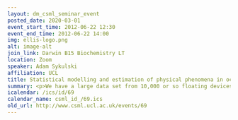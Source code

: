 ```yaml
---
layout: dm_csml_seminar_event
posted_date: 2020-03-01
event_start_time: 2012-06-22 12:30
event_end_time: 2012-06-22 14:00
img: ellis-logo.png
alt: image-alt
join_link: Darwin B15 Biochemistry LT
location: Zoom
speaker: Adam Sykulski
affiliation: UCL
title: Statistical modelling and estimation of physical phenomena in ocean surface trajectories
summary: <p>We have a large data set from 10,000 or so floating devices which drift around the Earth's oceans. Summarising these 'ocean surface trajectories’ is best done using time series analysis. In this talk we provide a general introduction to time series analysis, with a focus on complex-valued time series and spectral domain analysis - which is particularly useful for ocean data (and indeed many other applications). We then construct a semi-parametric statistical model for ocean surface trajectories which is composed of a combination of stochastic processes. We demonstrate the usefulness of our model in terms of detecting and summarising changes in the behaviour of the data - which helps the oceanographers understand how the movement of oceans change over time and space.</p><p>Slides for the talk&#58; <a href="/userdata/lunch_talks/2012_06_22_as.pdf">PDF</a></p>
icalendar: /ics/id/69
calendar_name: csml_id_/69.ics
old_url: http://www.csml.ucl.ac.uk/events/69
---
```

